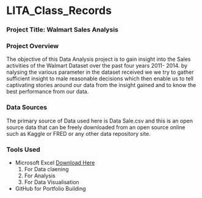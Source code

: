 # LITA_Class_Records

### Project Title: Walmart Sales Analysis 

### Project Overview
The objective of this Data Analysis project is to gain insight into the Sales activities of the Walmart Dataset over the past four years 2011- 2014. by nalysing the various parameter in the dataset received we we try to gather sufficient insight to male reasonable decisions which then enable us to tell captivating stories around our data from the insight gained and to know the best performance from our data.  

### Data Sources
The primary source of Data used here is Data Sale.csv and this is an open source data that can be freely downloaded from an open source online such as Kaggle or FRED or any other data repository site.

### Tools Used
- Microsoft Excel [Download Here](https://www.microsoft.com)
    1. For Data claening
    2. For Analysis
    3. For Data Visualisation
- GitHub for Portfolio Building
